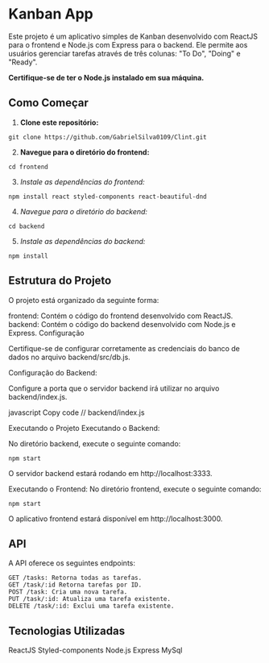 # Kanban App

Este projeto é um aplicativo simples de Kanban desenvolvido com ReactJS para o frontend e Node.js com Express para o backend. Ele permite aos usuários gerenciar tarefas através de três colunas: "To Do", "Doing" e "Ready".

**Certifique-se de ter o Node.js instalado em sua máquina.**

## Como Começar

1. **Clone este repositório:**
```
git clone https://github.com/GabrielSilva0109/Clint.git
``` 
2. **Navegue para o diretório do frontend:**

```
cd frontend
``` 

3. *Instale as dependências do frontend:*

```
npm install react styled-components react-beautiful-dnd
``` 

4. *Navegue para o diretório do backend:*

```
cd backend
``` 

5. *Instale as dependências do backend:*
```
npm install 
``` 

## Estrutura do Projeto
O projeto está organizado da seguinte forma:

frontend: Contém o código do frontend desenvolvido com ReactJS.
backend: Contém o código do backend desenvolvido com Node.js e Express.
Configuração

Certifique-se de configurar corretamente as credenciais do banco de dados no arquivo backend/src/db.js.

Configuração do Backend:

Configure a porta que o servidor backend irá utilizar no arquivo backend/index.js.

javascript
Copy code
// backend/index.js

Executando o Projeto
Executando o Backend:

No diretório backend, execute o seguinte comando:
```
npm start
```

O servidor backend estará rodando em http://localhost:3333.

Executando o Frontend:
No diretório frontend, execute o seguinte comando:
```
npm start
```
O aplicativo frontend estará disponível em http://localhost:3000.

## API
A API oferece os seguintes endpoints:
```
GET /tasks: Retorna todas as tarefas.
GET /task/:id Retorna tarefas por ID.
POST /task: Cria uma nova tarefa.
PUT /task/:id: Atualiza uma tarefa existente.
DELETE /task/:id: Exclui uma tarefa existente.
```
## Tecnologias Utilizadas

ReactJS
Styled-components
Node.js
Express
MySql

